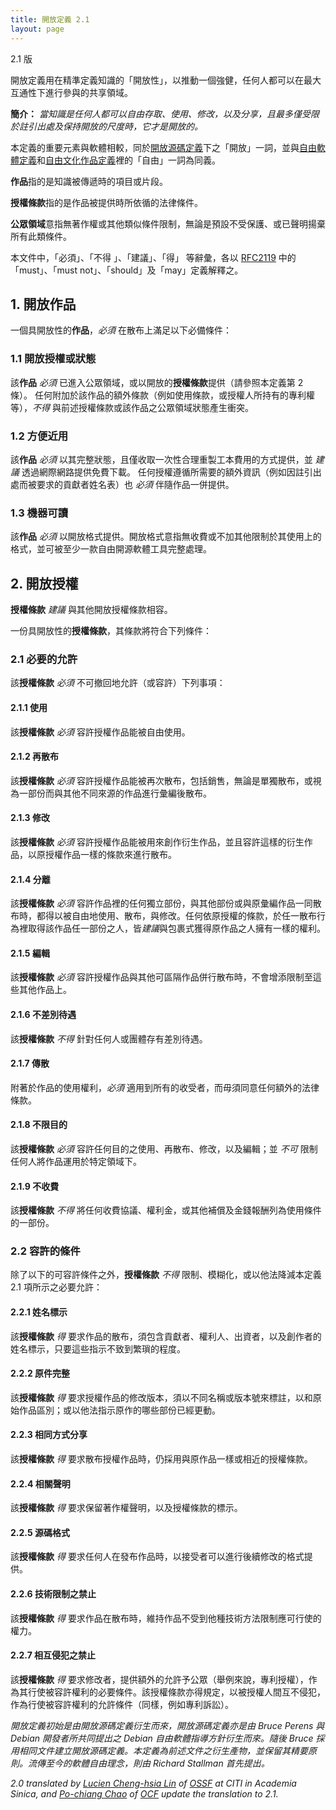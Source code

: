 ```yaml
---
title: 開放定義 2.1
layout: page
---
```


2.1 版

開放定義用在精準定義知識的「開放性」，以推動一個強健，任何人都可以在最大互通性下進行參與的共享領域。

**簡介：** *當知識是任何人都可以自由存取、使用、修改，以及分享，且最多僅受限於註引出處及保持開放的尺度時，它才是開放的。*

本定義的重要元素與軟體相較，同於[開放源碼定義](https://en.wikipedia.org/wiki/The_Open_Source_Definition)下之「開放」一詞，並與[自由軟體定義](https://en.wikipedia.org/wiki/The_Free_Software_Definition)和[自由文化作品定義](https://en.wikipedia.org/wiki/Definition_of_Free_Cultural_Works)裡的「自由」一詞為同義。

**作品**指的是知識被傳遞時的項目或片段。

**授權條款**指的是作品被提供時所依循的法律條件。

**公眾領域**意指無著作權或其他類似條件限制，無論是預設不受保護、或已聲明揚棄所有此類條件。

本文件中，「必須」、「不得 」、「建議」、「得」 等辭彙，各以 [RFC2119](https://tools.ietf.org/html/rfc2119) 中的「must」、「must not」、「should」及「may」定義解釋之。

## 1. 開放作品

一個具開放性的**作品**，*必須* 在散布上滿足以下必備條件：

### 1.1 開放授權或狀態

該**作品** *必須* 已進入公眾領域，或以開放的**授權條款**提供（請參照本定義第 2 條）。
任何附加於該作品的額外條款（例如使用條款，或授權人所持有的專利權等），*不得* 與前述授權條款或該作品之公眾領域狀態產生衝突。

### 1.2 方便近用

該**作品** *必須* 以其完整狀態，且僅收取一次性合理重製工本費用的方式提供，並 *建議* 透過網際網路提供免費下載。
任何授權遵循所需要的額外資訊（例如因註引出處而被要求的貢獻者姓名表）也 *必須* 伴隨作品一併提供。

### 1.3 機器可讀

該**作品** *必須* 以開放格式提供。開放格式意指無收費或不加其他限制於其使用上的格式，並可被至少一款自由開源軟體工具完整處理。

## 2. 開放授權

**授權條款** *建議* 與其他開放授權條款相容。

一份具開放性的**授權條款**，其條款將符合下列條件：

### 2.1 必要的允許

該**授權條款** *必須* 不可撤回地允許（或容許）下列事項：

#### 2.1.1 使用

該**授權條款** *必須* 容許授權作品能被自由使用。

#### 2.1.2 再散布

該**授權條款** *必須* 容許授權作品能被再次散布，包括銷售，無論是單獨散布，或視為一部份而與其他不同來源的作品進行彙編後散布。

#### 2.1.3 修改

該**授權條款** *必須* 容許授權作品能被用來創作衍生作品，並且容許這樣的衍生作品，以原授權作品一樣的條款來進行散布。

#### 2.1.4 分離

該**授權條款** *必須* 容許作品裡的任何獨立部份，與其他部份或與原彙編作品一同散布時，都得以被自由地使用、散布，與修改。任何依原授權的條款，於任一散布行為裡取得該作品任一部份之人，皆*建議*與包裹式獲得原作品之人擁有一樣的權利。

#### 2.1.5 編輯

該**授權條款** *必須* 容許授權作品與其他可區隔作品併行散布時，不會增添限制至這些其他作品上。

#### 2.1.6 不差別待遇

該**授權條款** *不得* 針對任何人或團體存有差別待遇。

#### 2.1.7 傳散

附著於作品的使用權利，*必須* 適用到所有的收受者，而毋須同意任何額外的法律條款。

#### 2.1.8 不限目的

該**授權條款** *必須* 容許任何目的之使用、再散布、修改，以及編輯；並 *不可* 限制任何人將作品運用於特定領域下。

#### 2.1.9 不收費

該**授權條款** *不得* 將任何收費協議、權利金，或其他補償及金錢報酬列為使用條件的一部份。

### 2.2 容許的條件

除了以下的可容許條件之外，**授權條款** *不得* 限制、模糊化，或以他法降減本定義 2.1 項所示之必要允許：

#### 2.2.1 姓名標示

該**授權條款** *得* 要求作品的散布，須包含貢獻者、權利人、出資者，以及創作者的姓名標示，只要這些指示不致到繁瑣的程度。

#### 2.2.2 原件完整

該**授權條款** *得* 要求授權作品的修改版本，須以不同名稱或版本號來標註，以和原始作品區別；或以他法指示原作的哪些部份已經更動。

#### 2.2.3 相同方式分享

該**授權條款** *得* 要求散布授權作品時，仍採用與原作品一樣或相近的授權條款。

#### 2.2.4 相關聲明

該**授權條款** *得* 要求保留著作權聲明，以及授權條款的標示。

#### 2.2.5 源碼格式

該**授權條款** *得* 要求任何人在發布作品時，以接受者可以進行後續修改的格式提供。

#### 2.2.6 技術限制之禁止

該**授權條款** *得* 要求作品在散布時，維持作品不受到他種技術方法限制應可行使的權力。

#### 2.2.7 相互侵犯之禁止

該**授權條款** *得* 要求修改者，提供額外的允許予公眾（舉例來說，專利授權），作為其行使被容許權利的必要條件。該授權條款亦得規定，以被授權人間互不侵犯，作為行使被容許權利的允許條件（同樣，例如專利訴訟）。

*開放定義初始是由開放源碼定義衍生而來，開放源碼定義亦是由 Bruce Perens 與 Debian 開發者所共同提出之 Debian 自由軟體指導方針衍生而來。隨後 Bruce 採用相同文件建立開放源碼定義。本定義為前述文件之衍生產物，並保留其精要原則。流傳至今的軟體自由理念，則由 Richard Stallman 首先提出。*

*2.0 translated by [Lucien Cheng-hsia Lin](https://www.linkedin.com/in/lucienchlin) of [OSSF](http://www.openfoundry.org/en/about) at CITI in Academia Sinica, and [Po-chiang Chao](https://reps.mozilla.org/u/bobchao/) of [OCF](https://ocf.tw) update the translation to 2.1.*
